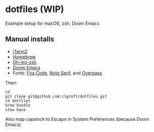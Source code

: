 # dotfiles (WIP)
Example setup for macOS, zsh, Doom Emacs

## Manual installs

* [iTerm2](https://iterm2.com/)
* [Homebrew](https://brew.sh/)
* [Oh-my-zsh](https://github.com/robbyrussell/oh-my-zsh)
* [Doom Emacs](https://github.com/hlissner/doom-emacs)
* Fonts: [Fira Code](https://fonts.google.com/specimen/Fira+Code), [Noto Serif](https://fonts.google.com/noto/specimen/Noto+Serif), and [Overpass](https://fonts.google.com/noto/specimen/Noto+Serif)

Then:
```
cd
git clone git@github.com:clgroft/dotfiles.git
cd dotfiles
brew bundle
stow base
```
Also map capslock to Escape in System Preferences (because Doom Emacs).
